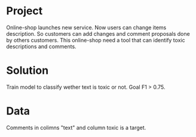 Project
=================
Online-shop launches new service. 
Now users can change items description. So customers can add changes and comment proposals done by others customers. 
This online-shop need a tool that can identify toxic descriptions and comments. 

Solution
=================
Train model to classify wether text is toxic or not. Goal F1 > 0.75.

Data
=================

Comments in colimns "text" and column toxic is a target.